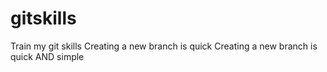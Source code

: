 # gitskills
Train my git skills
Creating a new branch is quick
Creating a new branch is quick AND simple
